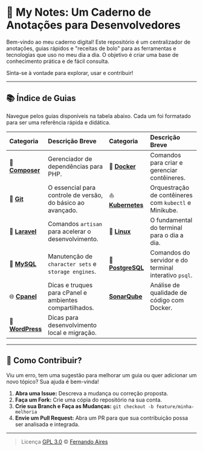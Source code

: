 # 📓 My Notes: Um Caderno de Anotações para Desenvolvedores

Bem-vindo ao meu caderno digital! Este repositório é um centralizador de anotações, guias rápidos e "receitas de bolo" para as ferramentas e tecnologias que uso no meu dia a dia. O objetivo é criar uma base de conhecimento prática e de fácil consulta.

Sinta-se à vontade para explorar, usar e contribuir!

---

## 📚 Índice de Guias

Navegue pelos guias disponíveis na tabela abaixo. Cada um foi formatado para ser uma referência rápida e didática.

| Categoria | Descrição Breve | Categoria | Descrição Breve |
| :--- | :--- | :--- | :--- |
| 🐘 **[Composer](composer/)** | Gerenciador de dependências para PHP. | 🐳 **[Docker](docker/docker.md)** | Comandos para criar e gerenciar contêineres. |
| 🐙 **[Git](git/git.md)** | O essencial para controle de versão, do básico ao avançado. | ⛵ **[Kubernetes](kubernetes/kubernetes.md)** | Orquestração de contêineres com `kubectl` e Minikube. |
| 🐘 **[Laravel](laravel/laravel.md)** | Comandos `artisan` para acelerar o desenvolvimento. | 🐧 **[Linux](linux/linux.md)** | O fundamental do terminal para o dia a dia. |
| 🐘 **[MySQL](mysql/mysql.md)** | Manutenção de `character sets` e `storage engines`. | 🐘 **[PostgreSQL](postgres/postgres.md)** | Comandos do servidor e do terminal interativo `psql`. |
| 🌐 **[Cpanel](cpanel/shared_hosting.md)**| Dicas e truques para cPanel e ambientes compartilhados. | **[SonarQube](sonarqube/sonarqube.md)** | Análise de qualidade de código com Docker. |
| 🐘 **[WordPress](wordpress/wordpress.md)** | Dicas para desenvolvimento local e migração. | | |

---

## 🤔 Como Contribuir?

Viu um erro, tem uma sugestão para melhorar um guia ou quer adicionar um novo tópico? Sua ajuda é bem-vinda!

1.  **Abra uma Issue:** Descreva a mudança ou correção proposta.
2.  **Faça um Fork:** Crie uma cópia do repositório na sua conta.
3.  **Crie sua Branch e Faça as Mudanças:** `git checkout -b feature/minha-melhoria`
4.  **Envie um Pull Request:** Abra um PR para que sua contribuição possa ser analisada e integrada.

---

> Licença [GPL 3.0](LICENSE) © [Fernando Aires](https://fsaires.github.io/)
